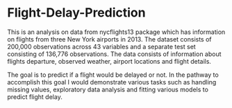 # Flight-Delay-Prediction

This is an analysis on data from nycflights13 package which has information on flights from three New York airports in 2013. The dataset consists of 200,000 observations across 43 variables and a separate test set consisting of 136,776 observations.
The data consists of information about flights departure, observed weather, airport locations and flight details.

The goal is to predict if a flight would be delayed or not. In the pathway to accomplish this
goal I would demonstrate various tasks such as handling missing values, exploratory data
analysis and fitting various models to predict flight delay.
